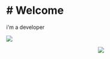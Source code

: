 <h1 align-center># Welcome</h1>

i'm a developer

<img align="center" src="https://github-readme-stats.vercel.app/api?username=LucasError404&theme=ayu-mirage&show_icons=true" />

<p align="center">
  <a href="https://skillicons.dev">
    <img src="https://skillicons.dev/icons?i=git,ansible,arduino,bash,docker,bootstrap,express,github,gitlab,html,css,js,nodejs,idea,java,laravel,linux,mysqlnginx,php,postgres,postman,py,raspberrypi,react,spring,tailwind,ts,vscode,visualstudio,bsd&theme=light" />
  </a>
</p>
